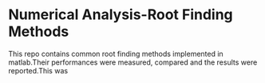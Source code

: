 # Numerical Analysis-Root Finding Methods

This repo contains common root finding methods implemented in matlab.Their performances were measured, compared and the results were reported.This was 
